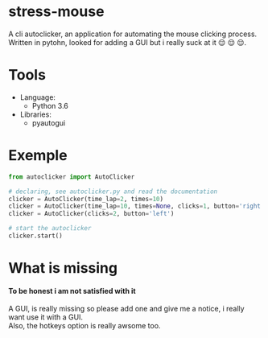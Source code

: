 # stress-mouse
A cli autoclicker, an application for automating the mouse clicking process. <br> 
Written in pytohn, looked for adding a GUI but i really suck at it :relieved: :relieved: :relieved:.
# Tools
* Language:
    * Python 3.6
* Libraries:
    * pyautogui

# Exemple
```python
from autoclicker import AutoClicker

# declaring, see autoclicker.py and read the documentation
clicker = AutoClicker(time_lap=2, times=10)
clicker = AutoClicker(time_lap=10, times=None, clicks=1, button='right', pox_x=123, pox_y=444)
clicker = AutoClicker(clicks=2, button='left')

# start the autoclicker
clicker.start()
```

# What is missing
#### To be honest i am not satisfied with it
A GUI, is really missing so please add one and give me a notice, i really want use it with a GUI.<br>
Also, the hotkeys option is really awsome too.
